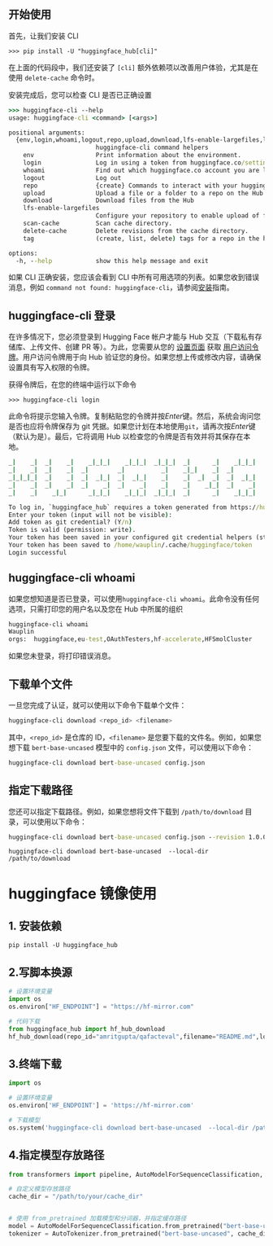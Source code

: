 

## 开始使用

首先，让我们安装 CLI

```
>>> pip install -U "huggingface_hub[cli]"
```

在上面的代码段中，我们还安装了 `[cli]` 额外依赖项以改善用户体验，尤其是在使用 `delete-cache` 命令时。

安装完成后，您可以检查 CLI 是否已正确设置

```cmd
>>> huggingface-cli --help
usage: huggingface-cli <command> [<args>]

positional arguments:
  {env,login,whoami,logout,repo,upload,download,lfs-enable-largefiles,lfs-multipart-upload,scan-cache,delete-cache,tag}
                        huggingface-cli command helpers
    env                 Print information about the environment.
    login               Log in using a token from huggingface.co/settings/tokens
    whoami              Find out which huggingface.co account you are logged in as.
    logout              Log out
    repo                {create} Commands to interact with your huggingface.co repos.
    upload              Upload a file or a folder to a repo on the Hub
    download            Download files from the Hub
    lfs-enable-largefiles
                        Configure your repository to enable upload of files > 5GB.
    scan-cache          Scan cache directory.
    delete-cache        Delete revisions from the cache directory.
    tag                 (create, list, delete) tags for a repo in the hub

options:
  -h, --help            show this help message and exit
```

如果 CLI 正确安装，您应该会看到 CLI 中所有可用选项的列表。如果您收到错误消息，例如 `command not found: huggingface-cli`，请参阅[安装](https://hugging-face.cn/docs/huggingface_hub/installation)指南。

## huggingface-cli 登录

在许多情况下，您必须登录到 Hugging Face 帐户才能与 Hub 交互（下载私有存储库、上传文件、创建 PR 等）。为此，您需要从您的 [设置页面](https://hugging-face.cn/settings/tokens) 获取 [用户访问令牌](https://hugging-face.cn/docs/hub/security-tokens)。用户访问令牌用于向 Hub 验证您的身份。如果您想上传或修改内容，请确保设置具有写入权限的令牌。

获得令牌后，在您的终端中运行以下命令

```
>>> huggingface-cli login
```

此命令将提示您输入令牌。复制粘贴您的令牌并按*Enter*键。然后，系统会询问您是否也应将令牌保存为 git 凭据。如果您计划在本地使用`git`，请再次按*Enter*键（默认为是）。最后，它将调用 Hub 以检查您的令牌是否有效并将其保存在本地。

```cmd
_|    _|  _|    _|    _|_|_|    _|_|_|  _|_|_|  _|      _|    _|_|_|      _|_|_|_|    _|_|      _|_|_|  _|_|_|_|
_|    _|  _|    _|  _|        _|          _|    _|_|    _|  _|            _|        _|    _|  _|        _|
_|_|_|_|  _|    _|  _|  _|_|  _|  _|_|    _|    _|  _|  _|  _|  _|_|      _|_|_|    _|_|_|_|  _|        _|_|_|
_|    _|  _|    _|  _|    _|  _|    _|    _|    _|    _|_|  _|    _|      _|        _|    _|  _|        _|
_|    _|    _|_|      _|_|_|    _|_|_|  _|_|_|  _|      _|    _|_|_|      _|        _|    _|    _|_|_|  _|_|_|_|

To log in, `huggingface_hub` requires a token generated from https://hugging-face.cn/settings/tokens .
Enter your token (input will not be visible):
Add token as git credential? (Y/n)
Token is valid (permission: write).
Your token has been saved in your configured git credential helpers (store).
Your token has been saved to /home/wauplin/.cache/huggingface/token
Login successful
```

## huggingface-cli whoami

如果您想知道是否已登录，可以使用`huggingface-cli whoami`。此命令没有任何选项，只需打印您的用户名以及您在 Hub 中所属的组织

```cmd
huggingface-cli whoami
Wauplin
orgs:  huggingface,eu-test,OAuthTesters,hf-accelerate,HFSmolCluster
```

如果您未登录，将打印错误消息。

## 下载单个文件

一旦您完成了认证，就可以使用以下命令下载单个文件：

```bash
huggingface-cli download <repo_id> <filename>
```

其中，`<repo_id>` 是仓库的 ID，`<filename>` 是您要下载的文件名。例如，如果您想下载 `bert-base-uncased` 模型中的 `config.json` 文件，可以使用以下命令：

```cmd
huggingface-cli download bert-base-uncased config.json
```

## 指定下载路径

您还可以指定下载路径。例如，如果您想将文件下载到 `/path/to/download` 目录，可以使用以下命令：

```cmd
huggingface-cli download bert-base-uncased config.json --revision 1.0.0 --local-dir /path/to/download
```

```
huggingface-cli download bert-base-uncased  --local-dir /path/to/download
```



# huggingface 镜像使用

## 1. 安装依赖

```
pip install -U huggingface_hub
```

## 2.写脚本换源

```python
# 设置环境变量
import os
os.environ["HF_ENDPOINT"] = "https://hf-mirror.com"

# 代码下载
from huggingface_hub import hf_hub_download
hf_hub_download(repo_id="amritgupta/qafacteval",filename="README.md",local_dir="./qafacteval")
```

## 3.终端下载

```python
import os

# 设置环境变量
os.environ['HF_ENDPOINT'] = 'https://hf-mirror.com'

# 下载模型
os.system('huggingface-cli download bert-base-uncased  --local-dir /path/to/download')
```



## 4.指定模型存放路径

```py
from transformers import pipeline, AutoModelForSequenceClassification, AutoTokenizer

# 自定义模型存放路径
cache_dir = "/path/to/your/cache_dir"


# 使用 from_pretrained 加载模型和分词器，并指定缓存路径
model = AutoModelForSequenceClassification.from_pretrained("bert-base-uncased", cache_dir=cache_dir)
tokenizer = AutoTokenizer.from_pretrained("bert-base-uncased", cache_dir=cache_dir)
```

